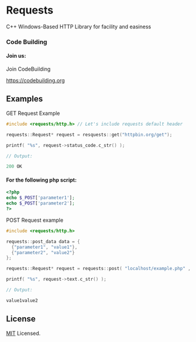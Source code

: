 # Requests

C++ Windows-Based HTTP Library for facility and easiness

### Code Building


#### Join us:

Join CodeBuilding

https://codebuilding.org

## Examples


GET Request Example
```cpp
#include <requests/http.h> // Let's include requests default header

requests::Request* request = resquests::get("httpbin.org/get");

printf( "%s", request->status_code.c_str() );

// Output:

200 OK
```

#### For the following php script:
```php
<?php
echo $_POST['parameter1'];
echo $_POST['parameter2'];
?>
```
POST Request example
```cpp
#include <requests/http.h>

requests::post_data data = {
  {"parameter1", "value1"},
  {"parameter2", "value2"}
};

requests::Request* request = requests::post( "localhost/example.php" , data );

printf( "%s", request->text.c_str() );

// Output:

value1value2
```
## License

[MIT](LICENSE) Licensed.
